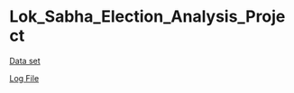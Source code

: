 # Lok_Sabha_Election_Analysis_Project

[Data set](https://docs.google.com/spreadsheets/d/1ozqFX6grhaqdtqz7mZNcOW6U22BxfKZw_G9nCDaUkIE/edit?gid=0#gid=0)

[Log File](https://docs.google.com/document/d/1bOiRq6QTvhHGEaHlrkQC8Ql5yMkp3RIDQSEg9QJAxQw/edit?usp=sharing)
